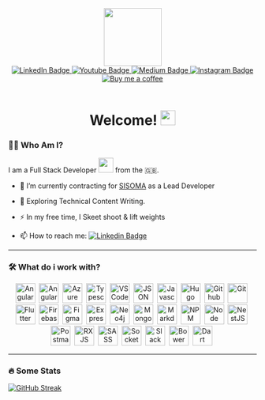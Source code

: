 
<div id="header" align="center">
  <img src="https://i.giphy.com/media/v1.Y2lkPTc5MGI3NjExNmxybmRteHg0dG1wNnh6bmtwOTl2cjd0bXdydjNpY2JwMDh3YTc1ZCZlcD12MV9pbnRlcm5hbF9naWZfYnlfaWQmY3Q9cw/jdPMeyv9rn0hZHh8n9/giphy.gif" height="117" />
  <div id="badges">
    <a href="https://www.linkedin.com/in/lukeskelhorn/" target="_blank">
      <img src="https://img.shields.io/badge/LinkedIn-blue?style=for-the-badge&logo=linkedin&logoColor=white" alt="LinkedIn Badge"/>
    </a>
    <a href="https://www.youtube.com/@ScratkUk">
      <img src="https://img.shields.io/badge/YouTube-red?style=for-the-badge&logo=youtube&logoColor=white" alt="Youtube Badge"/>
    </a>
    <a href="https://medium.com/@luke.skelhorn">
      <img src="https://img.shields.io/badge/Medium-black?style=for-the-badge&logo=medium&logoColor=white" alt="Medium Badge"/>
    </a>
    <a href="https://instagram.com/luke.skelhorn">
      <img src="https://img.shields.io/badge/Instagram-purple?style=for-the-badge&logo=instagram&logoColor=white&color=%23E4405F" alt="Instagram Badge"/>
    </a>
    <a href="https://www.buymeacoffee.com/LukeSkelhorn">
      <img src="https://img.shields.io/badge/Buy%20Me%20A%20Coffee-yellow?style=for-the-badge&logo=buymeacoffee&logoColor=white" alt="Buy me a coffee"/>
    </a>
  </div>
  <img src="https://badges.pufler.dev/visits/LukeSkelhorn/LukeSkelhorn?style=for-the-badge&color=black&logo=github" alt=""/>
  <img src="https://badges.pufler.dev/years/LukeSkelhorn?style=for-the-badge&color=black&logo=github" alt=""/>
<h1>
  Welcome!
  <img src="https://media.giphy.com/media/hvRJCLFzcasrR4ia7z/giphy.gif" width="30px"/>
</h1>
</div>


### :man_technologist: Who Am I?
I am a Full Stack Developer <img src="https://media.giphy.com/media/WUlplcMpOCEmTGBtBW/giphy.gif" width="30"> from the :uk:.
- :telescope: I’m currently contracting for [SISOMA](https://sisoma.ai) as a Lead Developer

- :seedling: Exploring Technical Content Writing.

- :zap: In my free time, I Skeet shoot & lift weights

- :mailbox: How to reach me: [![Linkedin Badge](https://img.shields.io/badge/-Luke%20Skelhorn-blue?style=flat&logo=Linkedin&logoColor=white)](your-linkedin-url)

---
### :hammer_and_wrench: What do i work with?

<div align="center">
	<img src="https://cdn.jsdelivr.net/gh/devicons/devicon@latest/icons/angular/angular-original.svg" title="Angular" alt="Angular" width="40" height="40" />&nbsp;
	<img src="https://cdn.jsdelivr.net/gh/devicons/devicon@latest/icons/angularmaterial/angularmaterial-original.svg" title="Angular Material" alt="Angular Material" width="40" height="40" />&nbsp;
	<img src="https://cdn.jsdelivr.net/gh/devicons/devicon@latest/icons/azure/azure-original.svg" title="Azure" alt="Azure" width="40" height="40" />&nbsp;
	<img src="https://cdn.jsdelivr.net/gh/devicons/devicon@latest/icons/typescript/typescript-original.svg" title="Typescript" alt="Typescript" width="40" height="40" />&nbsp;
	<img src="https://cdn.jsdelivr.net/gh/devicons/devicon@latest/icons/vscode/vscode-original.svg" title="VS Code" alt="VS Code" width="40" height="40" />&nbsp;
	<img src="https://cdn.jsdelivr.net/gh/devicons/devicon@latest/icons/json/json-original.svg" title="JSON" alt="JSON" width="40" height="40" />&nbsp;
	<img src="https://cdn.jsdelivr.net/gh/devicons/devicon@latest/icons/javascript/javascript-original.svg" title="Javascript" alt="Javascript" width="40" height="40" />&nbsp;
	<img src="https://cdn.jsdelivr.net/gh/devicons/devicon@latest/icons/hugo/hugo-original.svg" title="Hugo" alt="Hugo" width="40" height="40" />&nbsp;
	<img src="https://cdn.jsdelivr.net/gh/devicons/devicon@latest/icons/github/github-original.svg" title="Github" alt="Github" width="40" height="40" />&nbsp;
	<img src="https://cdn.jsdelivr.net/gh/devicons/devicon@latest/icons/git/git-original.svg" title="Git" alt="Git" width="40" height="40" />&nbsp;
	<img src="https://cdn.jsdelivr.net/gh/devicons/devicon@latest/icons/flutter/flutter-original.svg" title="Flutter" alt="Flutter" width="40" height="40" />&nbsp;
	<img src="https://cdn.jsdelivr.net/gh/devicons/devicon@latest/icons/firebase/firebase-original.svg" title="Firebase" alt="Firebase" width="40" height="40" />&nbsp;
	<img src="https://cdn.jsdelivr.net/gh/devicons/devicon@latest/icons/figma/figma-original.svg" title="Figma" alt="Figma" width="40" height="40" />&nbsp;
	<img src="https://cdn.jsdelivr.net/gh/devicons/devicon@latest/icons/express/express-original.svg" title="Express" alt="Express" width="40" height="40" />&nbsp;
	<img src="https://cdn.jsdelivr.net/gh/devicons/devicon@latest/icons/neo4j/neo4j-original.svg" title="Neo4j" alt="Neo4j" width="40" height="40" />&nbsp;
	<img src="https://cdn.jsdelivr.net/gh/devicons/devicon@latest/icons/mongodb/mongodb-original.svg" title="Mongo DB" alt="Mongo DB" width="40" height="40" />&nbsp;  
	<img src="https://cdn.jsdelivr.net/gh/devicons/devicon@latest/icons/markdown/markdown-original.svg" title="Markdown" alt="Markdown" width="40" height="40" />&nbsp;
	<img src="https://cdn.jsdelivr.net/gh/devicons/devicon@latest/icons/npm/npm-original-wordmark.svg" title="NPM" alt="NPM" width="40" height="40" />&nbsp;
	<img src="https://cdn.jsdelivr.net/gh/devicons/devicon@latest/icons/nodejs/nodejs-original.svg" title="Node JS" alt="Node JS" width="40" height="40" />&nbsp; 
	<img src="https://cdn.jsdelivr.net/gh/devicons/devicon@latest/icons/nestjs/nestjs-original.svg" title="NestJS" alt="NestJS" width="40" height="40" />&nbsp;   
	<img src="https://cdn.jsdelivr.net/gh/devicons/devicon@latest/icons/postman/postman-original.svg" title="Postman" alt="Postman" width="40" height="40" />&nbsp;  
	<img src="https://cdn.jsdelivr.net/gh/devicons/devicon@latest/icons/rxjs/rxjs-original.svg" title="RXJS" alt="RXJS" width="40" height="40" />&nbsp;     
	<img src="https://cdn.jsdelivr.net/gh/devicons/devicon@latest/icons/sass/sass-original.svg" title="SASS" alt="SASS" width="40" height="40" />&nbsp;
	<img src="https://cdn.jsdelivr.net/gh/devicons/devicon@latest/icons/socketio/socketio-original.svg" title="Socket IO" alt="Socket IO" width="40" height="40" />&nbsp;     
	<img src="https://cdn.jsdelivr.net/gh/devicons/devicon@latest/icons/slack/slack-original.svg" title="Slack" alt="Slack" width="40" height="40" />&nbsp;     
	<img src="https://cdn.jsdelivr.net/gh/devicons/devicon@latest/icons/bower/bower-original.svg" title="Bower" alt="Bower" width="40" height="40" />&nbsp;
	<img src="https://cdn.jsdelivr.net/gh/devicons/devicon@latest/icons/dart/dart-original.svg" title="Dart" alt="Dart" width="40" height="40" />&nbsp;     
</div>

---

### :fire: Some Stats
[![GitHub Streak](https://streak-stats.demolab.com?user=LukeSkelhorn&theme=neon&hide_border=true&date_format=M%20j%5B%2C%20Y%5D)](https://git.io/streak-stats)
